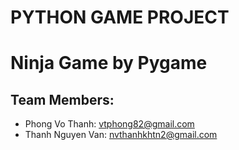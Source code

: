 # PYTHON GAME PROJECT
# Ninja Game by Pygame
## Team Members:
- Phong Vo Thanh: vtphong82@gmail.com
- Thanh Nguyen Van: nvthanhkhtn2@gmail.com
